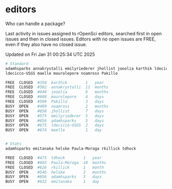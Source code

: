 # editors

Who can handle a package?

Last activity in issues assigned to rOpenSci editors, searched first in open
issues and then in closed issues. Editors with no open issues are FREE, even if
they also have no closed issue.


Updated on Fri Jan 31 00:25:34 UTC 2025

```bash
# Standard
adamhsparks annakrystalli emilyriederer jhollist jooolia karthik ldecicco
ldecicco-USGS maelle maurolepore noamross Pakillo

FREE  CLOSED  #358  karthik        1   year
FREE  CLOSED  #502  annakrystalli  11  months
FREE  CLOSED  #648  jooolia        6   months
FREE  CLOSED  #608  maurolepore    4   days
FREE  CLOSED  #599  Pakillo        3   days
BUSY  OPEN    #489  noamross       2   months
BUSY  OPEN    #658  jhollist       7   days
BUSY  OPEN    #575  emilyriederer  5   days
BUSY  OPEN    #656  adamhsparks    5   days
BUSY  OPEN    #675  ldecicco-USGS  2   days
BUSY  OPEN    #674  maelle         1   day


# Stats
adamhsparks emitanaka helske Paula-Moraga rkillick tdhock

FREE  CLOSED  #475  tdhock        1   year
FREE  CLOSED  #603  Paula-Moraga  10  months
FREE  CLOSED  #626  rkillick      1   month
BUSY  OPEN    #546  helske        2   months
BUSY  OPEN    #656  adamhsparks   5   days
BUSY  OPEN    #632  emitanaka     1   day
```
